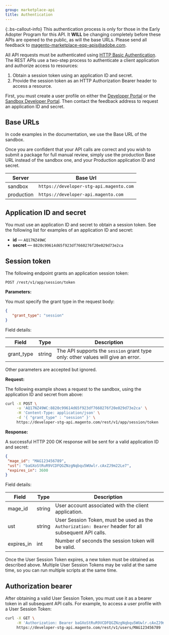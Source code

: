 ```yaml
---
group: marketplace-api
title: Authentication
---
```

 {:.bs-callout-info}
This authentication process is only for those in the Early Adopter Program for this API.
It **WILL** be changing completely before these APIs are opened to the public, as will the base URLs.
Please send all feedback to <magento-marketplace-eqp-apis@adobe.com>.

All API requests must be authenticated using [HTTP Basic Authentication](https://en.wikipedia.org/wiki/Basic_access_authentication).
The REST APIs use a two-step process to authenticate a client application and authorize access to resources:

1. Obtain a session token using an application ID and secret.
1. Provide the session token as an HTTP Authorization Bearer header to access a resource.

First, you must create a user profile on either the [Developer Portal](https://developer.magento.com) or the [Sandbox Developer Portal](https://developer-stg.magento.com/).
Then contact the feedback address to request an application ID and secret.

## Base URLs

In code examples in the documentation, we use the Base URL of the sandbox.

Once you are confident that your API calls are correct and you wish to submit a package for full manual review,
simply use the production Base URL instead of the sandbox one, and your Production application ID and secret.

|Server|Base Url|
|------|--------|
|sandbox|`https://developer-stg-api.magento.com`|
|production|`https://developer-api.magento.com`|

## Application ID and secret

You must use an application ID and secret to obtain a session token.
See the following list for examples of an application ID and secret:

*  **id** — `AQ17NZ49WC`
*  **secret** — `8820c99614d65f923df7660276f20e029d73e2ca`

## Session token

The following endpoint grants an application session token:

```http
POST /rest/v1/app/session/token
```

**Parameters:**

You must specify the grant type in the request body:

```json
{
   "grant_type": "session"
}
```

Field details:

|Field|Type|Description|
|-----|----|-----------|
|grant_type|string|The API supports the `session` grant type only: other values will give an error.|

Other parameters are accepted but ignored.

**Request:**

The following example shows a request to the sandbox, using the application ID and secret from above:

```bash
curl -X POST \
     -u 'AQ17NZ49WC:8820c99614d65f923df7660276f20e029d73e2ca' \
     -H 'Content-Type: application/json' \
     -d '{ "grant_type" : "session" }' \
     https://developer-stg-api.magento.com/rest/v1/app/session/token
```

**Response:**

A successful HTTP 200 OK response will be sent for a valid application ID and secret:

```json
{
 "mage_id": "MAG123456789",
 "ust": "baGXoStRuR9VCDFQGZNzgNqbqu5WUwlr.cAxZJ9m22Le7",
 "expires_in": 3600
}
```

Field details:

|Field|Type|Description|
|-----|----|-----------|
|mage_id|string|User account associated with the client application.|
|ust|string|User Session Token, must be used as the `Authorization: Bearer` header for all subsequent API calls.|
|expires_in|int|Number of seconds the session token will be valid.|

Once the User Session Token expires, a new token must be obtained as described above.
Multiple User Session Tokens may be valid at the same time, so you can run multiple scripts at the same time.

## Authorization bearer

After obtaining a valid User Session Token, you must use it as a bearer token in all subsequent API calls.
For example, to access a user profile with a User Session Token:

```bash
curl -X GET \
     -H 'Authorization: Bearer baGXoStRuR9VCDFQGZNzgNqbqu5WUwlr.cAxZJ9m22Le7' \
     https://developer-stg-api.magento.com/rest/v1/users/MAG123456789
```
